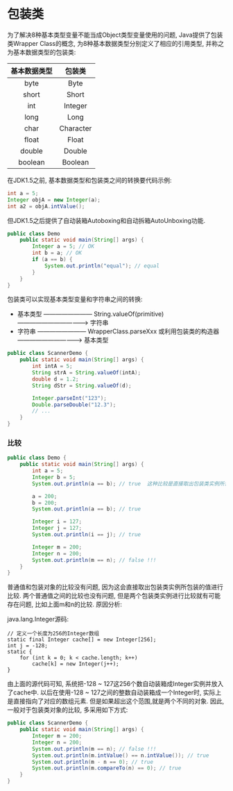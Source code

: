# 包装类

为了解决8种基本类型变量不能当成Object类型变量使用的问题, Java提供了包装类Wrapper Class的概念, 为8种基本数据类型分别定义了相应的引用类型, 并称之为基本数据类型的包装类:

| 基本数据类型 |  包装类   |
| :----------: | :-------: |
|     byte     |   Byte    |
|    short     |   Short   |
|     int      |  Integer  |
|     long     |   Long    |
|     char     | Character |
|    float     |   Float   |
|    double    |  Double   |
|   boolean    |  Boolean  |

在JDK1.5之前, 基本数据类型和包装类之间的转换要代码示例:

```java
int a = 5;
Integer objA = new Integer(a);
int a2 = objA.intValue();
```

但JDK1.5之后提供了自动装箱Autoboxing和自动拆箱AutoUnboxing功能. 

```java
public class Demo
    public static void main(String[] args) {
        Integer a = 5; // OK
        int b = a; // OK
        if (a == b) {
            System.out.println("equal"); // equal
        }
    }
}
```

包装类可以实现基本类型变量和字符串之间的转换:

- 基本类型 ———————— String.valueOf(primitive) ————————————> 字符串
- 字符串 ———————— WrapperClass.parseXxx 或利用包装类的构造器 ———————————> 基本类型

```java
public class ScannerDemo {
    public static void main(String[] args) {
        int intA = 5;
        String strA = String.valueOf(intA);
        double d = 1.2;
        String dStr = String.valueOf(d);

        Integer.parseInt("123");
        Double.parseDouble("12.3");
        // ...
    }
}
```

### 比较

```java
public class Demo {
    public static void main(String[] args) {
        int a = 5;
        Integer b = 5;
        System.out.println(a == b); // true  这种比较是直接取出包装类实例所包装的值进行比较

        a = 200;
        b = 200;
        System.out.println(a == b); // true

        Integer i = 127;
        Integer j = 127;
        System.out.println(i == j); // true

        Integer m = 200;
        Integer n = 200;
        System.out.println(m == n); // false !!!
    }
}
```

普通值和包装对象的比较没有问题, 因为这会直接取出包装类实例所包装的值进行比较. 两个普通值之间的比较也没有问题, 但是两个包装类实例进行比较就有可能存在问题, 比如上面m和n的比较. 
原因分析:

java.lang.Integer源码:

```
// 定义一个长度为256的Integer数组
static final Integer cache[] = new Integer[256];
int j = -128;
static {
    for (int k = 0; k < cache.length; k++)
        cache[k] = new Integer(j++);
}
```

由上面的源代码可知, 系统把-128 ~ 127这256个数自动装箱成Integer实例并放入了cache中. 以后在使用-128 ~ 127之间的整数自动装箱成一个Integer时, 实际上是直接指向了对应的数组元素. 但是如果超出这个范围,就是两个不同的对象. 因此, 一般对于包装类对象的比较, 多采用如下方式:  

```java
public class ScannerDemo {
    public static void main(String[] args) {
        Integer m = 200;
        Integer n = 200;
        System.out.println(m == n); // false !!!
        System.out.println(m.intValue() == n.intValue()); // true
        System.out.println(m - n == 0); // true
        System.out.println(m.compareTo(n) == 0); // true
    }
}
```







